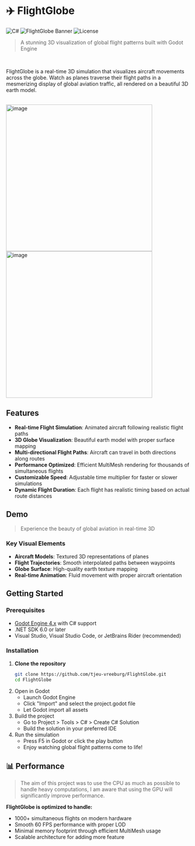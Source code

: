 # ✈️ FlightGlobe
![C#](https://img.shields.io/badge/C%23-239120?style=for-the-badge&logo=c-sharp&logoColor=white) ![FlightGlobe Banner](https://img.shields.io/badge/Godot-4.x-blue?style=for-the-badge&logo=godot-engine) ![License](https://img.shields.io/badge/License-MIT-green?style=for-the-badge)

> A stunning 3D visualization of global flight patterns built with Godot Engine
<br/>

FlightGlobe is a real-time 3D simulation that visualizes aircraft movements across the globe. Watch as planes traverse their flight paths in a mesmerizing display of global aviation traffic, all rendered on a beautiful 3D earth model.

<br/>

<img width="400" height="400" alt="image" src="https://github.com/user-attachments/assets/84140e2e-04af-4edf-bce3-e4919f05b47d" />
<img width="400" height="400" alt="image" src="https://github.com/user-attachments/assets/bc409243-0744-45a9-ad1b-e7899aae858a" />

## Features

- **Real-time Flight Simulation**: Animated aircraft following realistic flight paths
- **3D Globe Visualization**: Beautiful earth model with proper surface mapping
- **Multi-directional Flight Paths**: Aircraft can travel in both directions along routes
- **Performance Optimized**: Efficient MultiMesh rendering for thousands of simultaneous flights
- **Customizable Speed**: Adjustable time multiplier for faster or slower simulations
- **Dynamic Flight Duration**: Each flight has realistic timing based on actual route distances

## Demo
> Experience the beauty of global aviation in real-time 3D

### Key Visual Elements
- **Aircraft Models**: Textured 3D representations of planes
- **Flight Trajectories**: Smooth interpolated paths between waypoints  
- **Globe Surface**: High-quality earth texture mapping
- **Real-time Animation**: Fluid movement with proper aircraft orientation

## Getting Started

### Prerequisites

- [Godot Engine 4.x](https://godotengine.org/download) with C# support
- .NET SDK 6.0 or later
- Visual Studio, Visual Studio Code, or JetBrains Rider (recommended)

### Installation

1. **Clone the repository**
   ```bash
   git clone https://github.com/tjeu-vreeburg/FlightGlobe.git
   cd FlightGlobe
   ```
2. Open in Godot
   - Launch Godot Engine
   - Click "Import" and select the project.godot file
   - Let Godot import all assets
3. Build the project
   - Go to Project > Tools > C# > Create C# Solution
   - Build the solution in your preferred IDE
4. Run the simulation
   - Press F5 in Godot or click the play button
   - Enjoy watching global flight patterns come to life!

## 📊 Performance
> The aim of this project was to use the CPU as much as possible to handle heavy computations,
  I am aware that using the GPU will significantly improve performance.

**FlightGlobe is optimized to handle:**
- 1000+ simultaneous flights on modern hardware
- Smooth 60 FPS performance with proper LOD
- Minimal memory footprint through efficient MultiMesh usage
- Scalable architecture for adding more feature
